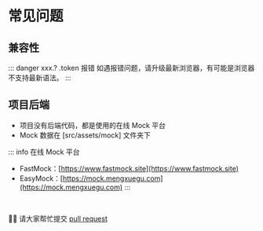# 常见问题

## 兼容性

::: danger xxx.? .token 报错
如遇报错问题，请升级最新浏览器，有可能是浏览器不支持最新语法。
:::

## 项目后端

- 项目没有后端代码，都是使用的在线 Mock 平台
- Mock 数据在 [src/assets/mock] 文件夹下

::: info 在线 Mock 平台

- FastMock：[https://www.fastmock.site](https://www.fastmock.site)
- EasyMock：[https://mock.mengxuegu.com](https://mock.mengxuegu.com)
  :::

<br/>

🙆‍♂️ 请大家帮忙提交 [pull request](https://github.com/ChengJin-web/Space-Admin/pulls)

